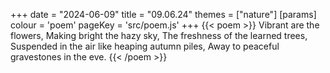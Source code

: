 +++
date = "2024-06-09"
title = "09.06.24"
themes = ["nature"]
[params]
  colour = 'poem'
  pageKey = 'src/poem.js'
+++
{{< poem >}}
Vibrant are the flowers, 
Making bright the hazy sky,
The freshness of the learned trees,
Suspended in the air like heaping autumn piles,
Away to peaceful gravestones in the eve.
{{< /poem >}}